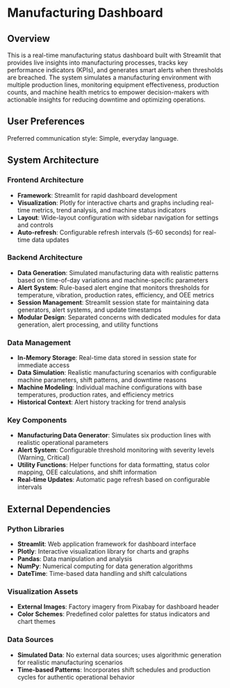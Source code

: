 # Manufacturing Dashboard

## Overview

This is a real-time manufacturing status dashboard built with Streamlit that provides live insights into manufacturing processes, tracks key performance indicators (KPIs), and generates smart alerts when thresholds are breached. The system simulates a manufacturing environment with multiple production lines, monitoring equipment effectiveness, production counts, and machine health metrics to empower decision-makers with actionable insights for reducing downtime and optimizing operations.

## User Preferences

Preferred communication style: Simple, everyday language.

## System Architecture

### Frontend Architecture
- **Framework**: Streamlit for rapid dashboard development
- **Visualization**: Plotly for interactive charts and graphs including real-time metrics, trend analysis, and machine status indicators
- **Layout**: Wide-layout configuration with sidebar navigation for settings and controls
- **Auto-refresh**: Configurable refresh intervals (5-60 seconds) for real-time data updates

### Backend Architecture
- **Data Generation**: Simulated manufacturing data with realistic patterns based on time-of-day variations and machine-specific parameters
- **Alert System**: Rule-based alert engine that monitors thresholds for temperature, vibration, production rates, efficiency, and OEE metrics
- **Session Management**: Streamlit session state for maintaining data generators, alert systems, and update timestamps
- **Modular Design**: Separated concerns with dedicated modules for data generation, alert processing, and utility functions

### Data Management
- **In-Memory Storage**: Real-time data stored in session state for immediate access
- **Data Simulation**: Realistic manufacturing scenarios with configurable machine parameters, shift patterns, and downtime reasons
- **Machine Modeling**: Individual machine configurations with base temperatures, production rates, and efficiency metrics
- **Historical Context**: Alert history tracking for trend analysis

### Key Components
- **Manufacturing Data Generator**: Simulates six production lines with realistic operational parameters
- **Alert System**: Configurable threshold monitoring with severity levels (Warning, Critical)
- **Utility Functions**: Helper functions for data formatting, status color mapping, OEE calculations, and shift information
- **Real-time Updates**: Automatic page refresh based on configurable intervals

## External Dependencies

### Python Libraries
- **Streamlit**: Web application framework for dashboard interface
- **Plotly**: Interactive visualization library for charts and graphs
- **Pandas**: Data manipulation and analysis
- **NumPy**: Numerical computing for data generation algorithms
- **DateTime**: Time-based data handling and shift calculations

### Visualization Assets
- **External Images**: Factory imagery from Pixabay for dashboard header
- **Color Schemes**: Predefined color palettes for status indicators and chart themes

### Data Sources
- **Simulated Data**: No external data sources; uses algorithmic generation for realistic manufacturing scenarios
- **Time-based Patterns**: Incorporates shift schedules and production cycles for authentic operational behavior